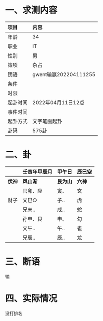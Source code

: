 # 一、求测内容

| 项目     | 内容                  |
| :------- | :-------------------- |
| 年龄     | 34                    |
| 职业     | IT                    |
| 性别     | 男                    |
| 策项     | 杂占                  |
| 钥语     | gwent输赢202204111255 |
| 条件     |                       |
| 时限     |                       |
| 起卦时间 | 2022年04月11日12点    |
| 事件时间 |                       |
| 起卦方式 | 文字笔画起卦          |
| 卦码     | 575卦                 |

# 二、卦

|                | 壬寅年甲辰月     | 甲午日           | 辰巳空         |
| :------------- | :--------------- | :--------------- | :------------- |
| **伏神** | **风山渐** | **艮为山** | **六神** |
|                | 官卯、应         | 寅、             | 玄             |
| 财子           | 父巳○           | 子..             | 虎             |
|                | 兄未..           | 戌..             | 蛇             |
|                | 孙申、艮         | 申、             | 勾             |
|                | 父午..           | 午..             | 雀             |
|                | 兄辰..           | 辰..             | 龙             |

# 三、断语

输

# 四、实际情况

没打排名
